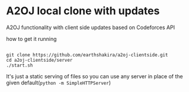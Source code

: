 # A2OJ local clone with updates

A2OJ functionality with client side updates based on Codeforces API


how to get it running

```

git clone https://github.com/earthshakira/a2oj-clientside.git
cd a2oj-clientside/server
./start.sh

```


It's just a static serving of files so you can use any server in place of the given default(`python -m SimpleHTTPServer`)

